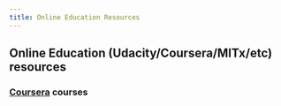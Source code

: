 ```yaml
---
title: Online Education Resources
---
```


## Online Education (Udacity/Coursera/MITx/etc) resources

### [Coursera](http://www.coursera.org/ "Coursera") courses
